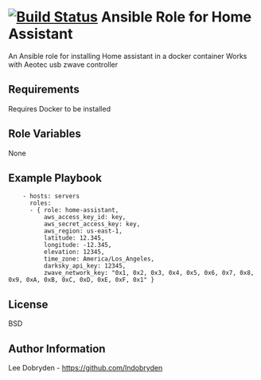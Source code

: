 [![Build Status](https://travis-ci.org/lndobryden/ansible-role-home-assistant.svg?branch=master)](https://travis-ci.org/lndobryden/ansible-role-home-assistant)
Ansible Role for Home Assistant
=========

An Ansible role for installing Home assistant in a docker container
Works with Aeotec usb zwave controller

Requirements
------------

Requires Docker to be installed

Role Variables
--------------

None

Example Playbook
----------------

```
    - hosts: servers
      roles:
      - { role: home-assistant,
          aws_access_key_id: key,
          aws_secret_access_key: key,
          aws_region: us-east-1,
          latitude: 12.345,
          longitude: -12.345,
          elevation: 12345,
          time_zone: America/Los_Angeles,
          darksky_api_key: 12345,
          zwave_network_key: "0x1, 0x2, 0x3, 0x4, 0x5, 0x6, 0x7, 0x8, 0x9, 0xA, 0xB, 0xC, 0xD, 0xE, 0xF, 0x1" }

```
License
-------

BSD

Author Information
------------------

Lee Dobryden - https://github.com/lndobryden
